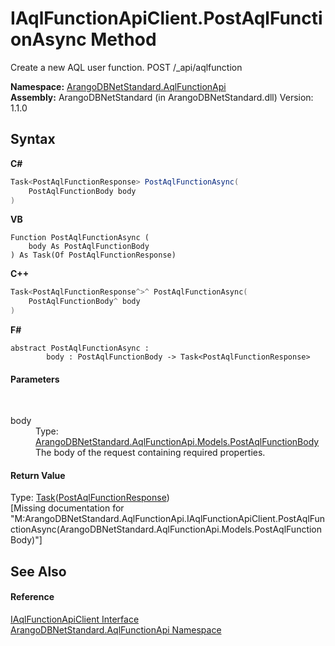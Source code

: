 # IAqlFunctionApiClient.PostAqlFunctionAsync Method 
 

Create a new AQL user function. POST /_api/aqlfunction

**Namespace:**&nbsp;<a href="9e7a61c2-48d3-6f6b-39e9-eee0bd305b09">ArangoDBNetStandard.AqlFunctionApi</a><br />**Assembly:**&nbsp;ArangoDBNetStandard (in ArangoDBNetStandard.dll) Version: 1.1.0

## Syntax

**C#**<br />
``` C#
Task<PostAqlFunctionResponse> PostAqlFunctionAsync(
	PostAqlFunctionBody body
)
```

**VB**<br />
``` VB
Function PostAqlFunctionAsync ( 
	body As PostAqlFunctionBody
) As Task(Of PostAqlFunctionResponse)
```

**C++**<br />
``` C++
Task<PostAqlFunctionResponse^>^ PostAqlFunctionAsync(
	PostAqlFunctionBody^ body
)
```

**F#**<br />
``` F#
abstract PostAqlFunctionAsync : 
        body : PostAqlFunctionBody -> Task<PostAqlFunctionResponse> 

```


#### Parameters
&nbsp;<dl><dt>body</dt><dd>Type: <a href="a7142139-d1ee-81a0-3277-5ed0f70acb8c">ArangoDBNetStandard.AqlFunctionApi.Models.PostAqlFunctionBody</a><br />The body of the request containing required properties.</dd></dl>

#### Return Value
Type: <a href="https://docs.microsoft.com/dotnet/api/system.threading.tasks.task-1" target="_blank" rel="noopener noreferrer">Task</a>(<a href="02064605-63f0-323a-b25b-2e44b0c34f90">PostAqlFunctionResponse</a>)<br />\[Missing <returns> documentation for "M:ArangoDBNetStandard.AqlFunctionApi.IAqlFunctionApiClient.PostAqlFunctionAsync(ArangoDBNetStandard.AqlFunctionApi.Models.PostAqlFunctionBody)"\]

## See Also


#### Reference
<a href="da9945b8-752e-157a-52b4-f4900735e9a0">IAqlFunctionApiClient Interface</a><br /><a href="9e7a61c2-48d3-6f6b-39e9-eee0bd305b09">ArangoDBNetStandard.AqlFunctionApi Namespace</a><br />